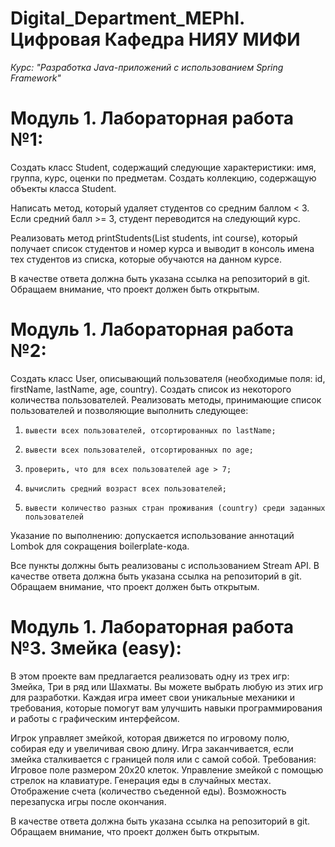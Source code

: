 # Digital_Department_MEPhI. Цифровая Кафедра НИЯУ МИФИ 
*Курс: "Разработка Java-приложений с использованием Spring Framework"*

# Модуль 1. Лабораторная работа №1:
Создать класс Student, содержащий следующие характеристики: имя, группа, курс, оценки по предметам.
Создать коллекцию, содержащую объекты класса Student.

Написать метод, который удаляет студентов со средним баллом < 3.
Если средний балл >= 3, студент переводится на следующий курс.

Реализовать метод printStudents(List<Student> students, int course), который получает список студентов и номер курса и выводит в консоль имена тех студентов из списка, которые обучаются на данном курсе.

В качестве ответа должна быть указана ссылка на репозиторий в git. Обращаем внимание, что проект должен быть открытым.

# Модуль 1. Лабораторная работа №2:
Создать класс User, описывающий пользователя (необходимые поля: id, firstName, lastName, age, country).
Создать список из некоторого количества пользователей.
Реализовать методы, принимающие список пользователей и позволяющие выполнить следующее:
1)     вывести всех пользователей, отсортированных по lastName;
2)     вывести всех пользователей, отсортированных по age;
3)     проверить, что для всех пользователей age > 7;
4)     вычислить средний возраст всех пользователей;
5)     вывести количество разных стран проживания (country) среди заданных пользователей

Указание по выполнению: допускается использование аннотаций Lombok для сокращения boilerplate-кода.

Все пункты должны быть реализованы с использованием Stream API. 
В качестве ответа должна быть указана ссылка на репозиторий в git. Обращаем внимание, что проект должен быть открытым.


# Модуль 1. Лабораторная работа №3. Змейка (easy):
В этом проекте вам предлагается реализовать одну из трех игр: Змейка, Три в ряд или Шахматы.
Вы можете выбрать любую из этих игр для разработки. 
Каждая игра имеет свои уникальные механики и требования, которые помогут вам улучшить навыки программирования и работы с графическим интерфейсом.

Игрок управляет змейкой, которая движется по игровому полю, собирая еду и увеличивая свою длину. Игра заканчивается, если змейка сталкивается с границей поля или с самой собой. Требования:
Игровое поле размером 20x20 клеток.
Управление змейкой с помощью стрелок на клавиатуре.
Генерация еды в случайных местах.
Отображение счета (количество съеденной еды).
Возможность перезапуска игры после окончания.

В качестве ответа должна быть указана ссылка на репозиторий в git. 
Обращаем внимание, что проект должен быть открытым.